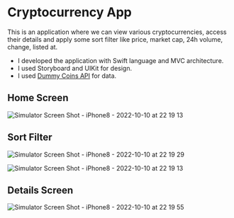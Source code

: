 # Cryptocurrency App

This is an application where we can view various cryptocurrencies, access their details and apply some sort filter like price, market cap, 24h volume, change, listed at.

  * I developed the application with Swift language and MVC architecture.
  * I used Storyboard and UIKit for design.
  * I used [Dummy Coins API](https://psp-merchantpanel-service-sandbox.ozanodeme.com.tr/api/v1/dummy/coins) for data.

## Home Screen

![Simulator Screen Shot - iPhone8 - 2022-10-10 at 22 19 13](https://user-images.githubusercontent.com/81181802/194938797-93151f55-6553-4a9f-a8b9-0b6f352626d8.png)

## Sort Filter

![Simulator Screen Shot - iPhone8 - 2022-10-10 at 22 19 29](https://user-images.githubusercontent.com/81181802/194938844-7a0a3bd4-2bb7-46b4-9c63-5a8321001165.png)

![Simulator Screen Shot - iPhone8 - 2022-10-10 at 22 19 13](https://user-images.githubusercontent.com/81181802/194938866-a14c9d24-46d0-45e4-b47d-7b4f3461c360.png)

## Details Screen

![Simulator Screen Shot - iPhone8 - 2022-10-10 at 22 19 55](https://user-images.githubusercontent.com/81181802/194938936-21693f0a-5c1a-4043-9e4a-c5fd21198cac.png)
